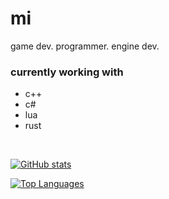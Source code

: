 # mi
game dev. programmer. engine dev.

### currently working with
- c++
- c#
- lua
- rust

<br>

[![GitHub stats](https://github-readme-stats.vercel.app/api?username=YOURUSERNAME&show_icons=true&theme=tokyonight&hide_border=true&hide_title=true&hide=prs,issues)](https://github.com/anuraghazra/github-readme-stats)

[![Top Languages](https://github-readme-stats.vercel.app/api/top-langs/?username=YOURUSERNAME&layout=compact&theme=tokyonight&hide_border=true&hide_title=true)](https://github.com/anuraghazra/github-readme-stats)
